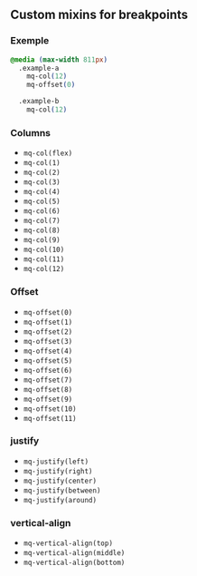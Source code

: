 ## Custom mixins for breakpoints

### Exemple
```css
@media (max-width 811px)
  .example-a
    mq-col(12)
    mq-offset(0)

  .example-b
    mq-col(12)
```

### Columns
- `mq-col(flex)`
- `mq-col(1)`
- `mq-col(2)`
- `mq-col(3)`
- `mq-col(4)`
- `mq-col(5)`
- `mq-col(6)`
- `mq-col(7)`
- `mq-col(8)`
- `mq-col(9)`
- `mq-col(10)`
- `mq-col(11)`
- `mq-col(12)`

### Offset
- `mq-offset(0)`
- `mq-offset(1)`
- `mq-offset(2)`
- `mq-offset(3)`
- `mq-offset(4)`
- `mq-offset(5)`
- `mq-offset(6)`
- `mq-offset(7)`
- `mq-offset(8)`
- `mq-offset(9)`
- `mq-offset(10)`
- `mq-offset(11)`

### justify
- `mq-justify(left)`
- `mq-justify(right)`
- `mq-justify(center)`
- `mq-justify(between)`
- `mq-justify(around)`

### vertical-align
- `mq-vertical-align(top)`
- `mq-vertical-align(middle)`
- `mq-vertical-align(bottom)`
